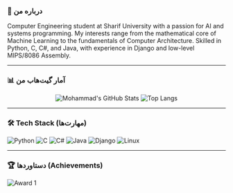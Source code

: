### 👋 درباره من
Computer Engineering student at Sharif University with a passion for AI and systems programming. My interests range from the mathematical core of Machine Learning to the fundamentals of Computer Architecture. Skilled in Python, C, C#, and Java, with experience in Django and low-level MIPS/8086 Assembly.

---

### 📊 آمار گیت‌هاب من

<p align="center">
  <img src="https://github-readme-stats.vercel.app/api?username=mohammaderfanali&show_icons=true&theme=dark" alt="Mohammad's GitHub Stats" />
  <img src="https://github-readme-stats.vercel.app/api/top-langs/?username=mohammaderfanali&layout=compact&theme=dark" alt="Top Langs" />
</p>

---

### 🛠️ Tech Stack (مهارت‌ها)

<p align="left">
  <img src="https://img.shields.io/badge/Python-3776AB?style=for-the-badge&logo=python&logoColor=white" alt="Python" />
  <img src="https://img.shields.io/badge/C-A8B9CC?style=for-the-badge&logo=c&logoColor=white" alt="C" />
  <img src="https://img.shields.io/badge/C%23-239120?style=for-the-badge&logo=c-sharp&logoColor=white" alt="C#" />
  <img src="https://img.shields.io/badge/Java-ED8B00?style=for-the-badge&logo=openjdk&logoColor=white" alt="Java" />
  <img src="https://img.shields.io/badge/Django-092E20?style=for-the-badge&logo=django&logoColor=white" alt="Django" />
  <img src="https://img.shields.io/badge/Linux-FCC624?style=for-the-badge&logo=linux&logoColor=black" alt="Linux" />
</p>

---

### 🏆 دستاوردها (Achievements)

<p align="left">
  <img src="https://img.shields.io/badge/Example_Award-Tehran_Innovation-blue" alt="Award 1" />
</p>

